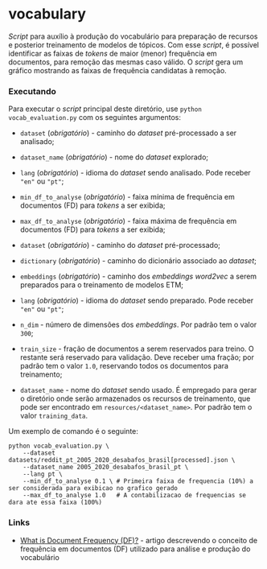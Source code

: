 # vocabulary
*Script* para auxílio à produção do vocabulário para preparação de recursos e posterior treinamento de modelos de tópicos. Com esse *script*, é possível identificar as faixas de *tokens* de maior (menor) frequência em documentos, para remoção das mesmas caso válido. O *script* gera um gráfico mostrando as faixas de frequência candidatas à remoção.

### Executando
Para executar o *script* principal deste diretório, use ```python vocab_evaluation.py``` com os seguintes argumentos:

* ```dataset``` (*obrigatório*) - caminho do *dataset* pré-processado a ser analisado;
* ```dataset_name``` (*obrigatório*) - nome do *dataset* explorado;
* ```lang``` (*obrigatório*) - idioma do *dataset* sendo analisado. Pode receber ```"en"``` ou ```"pt"```;
* ```min_df_to_analyse``` (*obrigatório*) - faixa mínima de frequência em documentos (FD) para *tokens* a ser exibida;
* ```max_df_to_analyse``` (*obrigatório*) - faixa máxima de frequência em documentos (FD) para *tokens* a ser exibida;

* ```dataset``` (*obrigatório*) - caminho do *dataset* pré-processado;
* ```dictionary``` (*obrigatório*) - caminho do dicionário associado ao *dataset*;
* ```embeddings``` (*obrigatório*) - caminho dos *embeddings* *word2vec* a serem preparados para o treinamento de modelos ETM;
* ```lang``` (*obrigatório*) - idioma do *dataset* sendo preparado. Pode receber ```"en"``` ou ```"pt"```;
* ```n_dim``` - número de dimensões dos *embeddings*. Por padrão tem o valor ```300```;
* ```train_size``` - fração de documentos a serem reservados para treino. O restante será reservado para validação. Deve receber uma fração; por padrão tem o valor ```1.0```, reservando todos os documentos para treinamento;
* ```dataset_name``` - nome do *dataset* sendo usado. É empregado para gerar o diretório onde serão armazenados os recursos de treinamento, que pode ser encontrado em ```resources/<dataset_name>```. Por padrão tem o valor ```training_data```.

Um exemplo de comando é o seguinte:

```shell
python vocab_evaluation.py \
    --dataset datasets/reddit_pt_2005_2020_desabafos_brasil[processed].json \
    --dataset_name 2005_2020_desabafos_brasil_pt \
    --lang pt \
    --min_df_to_analyse 0.1 \ # Primeira faixa de frequencia (10%) a ser considerada para exibicao no grafico gerado
    --max_df_to_analyse 1.0   # A contabilizacao de frequencias se dara ate essa faixa (100%)
```

### Links

* [What is Document Frequency (DF)?](https://kavita-ganesan.com/what-is-document-frequency/) - artigo descrevendo o conceito de frequência em documentos (DF) utilizado para análise e produção do vocabulário
